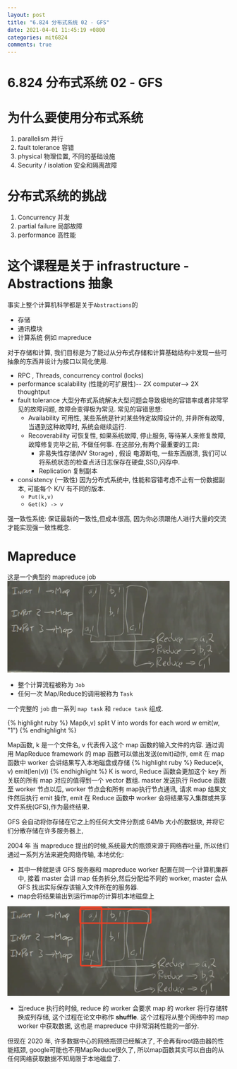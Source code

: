 ```yaml
---
layout: post
title: "6.824 分布式系统 02 - GFS"
date: 2021-04-01 11:45:19 +0800
categories: mit6824
comments: true
---
```

# 6.824 分布式系统 02 - GFS

# 为什么要使用分布式系统
1. parallelism  并行
2. fault tolerance 容错
3. physical 物理位置, 不同的基础设施
4. Security / isolation  安全和隔离故障

# 分布式系统的挑战
1. Concurrency 并发
2. partial failure 局部故障
3. performance 高性能


# 这个课程是关于 infrastructure - Abstractions 抽象
事实上整个计算机科学都是关于`Abstractions`的
- 存储
- 通讯模块
- 计算系统 例如 mapreduce

对于存储和计算, 我们目标是为了能过从分布式存储和计算基础结构中发现一些可抽象的东西并设计为接口以简化使用.

- RPC , Threads, concurrency control (locks)
- performance scalability (性能的可扩展性)-- 2X computer--> 2X thoughtput
- fault tolerance 大型分布式系统解决大型问题会导致极地的容错率或者非常罕见的故障问题, 故障会变得极为常见.
    常见的容错思想:
	- Availability 可用性, 某些系统是针对某些特定故障设计的, 并非所有故障, 当遇到这种故障时, 系统会继续运行.
	- Recoverability 可恢复性, 如果系统故障, 停止服务, 等待某人来修复故障, 故障修复完毕之前, 不做任何事.
		在这部分,有两个最重要的工具:
		 - 非易失性存储(NV Storage) , 假设 电源断电, 一些东西崩溃, 我们可以将系统状态的检查点活日志保存在硬盘,SSD,闪存中.
		 - Replication 复制副本
- consistency  (一致性)  因为分布式系统中, 性能和容错考虑不止有一份数据副本, 可能每个 K/V 有不同的版本.
	- `Put(k,v)`
	- `Get(k) -> v`

强一致性系统: 保证最新的一致性,但成本很高, 因为你必须跟他人进行大量的交流才能实现强一致性概念.

# Mapreduce
这是一个典型的 mapreduce job
![mapreduce](/images/posts/mapreduce01.png)
- 整个计算流程被称为 `Job`
- 任何一次 Map/Reduce的调用被称为 `Task`

一个完整的 `job` 由一系列 `map task` 和 `reduce task` 组成.

{% highlight ruby %}
Map(k,v)
  split V into words
    for each word w
      emit(w, "1")
{% endhighlight %}

Map函数, k 是一个文件名, v 代表传入这个 map 函数的输入文件的内容. 通过调用 MapReduce framework 的 map 函数可以做出发送(emit)动作, emit 在 map 函数中 worker 会讲结果写入本地磁盘或存储
{% highlight ruby %}
Reduce(k, v)
  emit(len(v))
{% endhighlight %}
K is word,  Reduce 函数会更加这个 key 所关联的所有 map 对应的值得到一个 vector 数组.  master 发送执行 Reduce 函数至 worker 节点以后, worker 节点会和所有 map执行节点通讯, 请求 map 结果文件然后执行 emit 操作, emit 在 Reduce 函数中 worker 会将结果写入集群或共享文件系统(GFS),作为最终结果.

GFS 会自动将你存储在它之上的任何大文件分割成 64Mb 大小的数据块, 并将它们分散存储在许多服务器上,

2004 年 当 mapreduce 提出的时候,系统最大的瓶颈来源于网络吞吐量, 所以他们通过一系列方法来避免网络传输, 本地优化:
- 其中一种就是讲 GFS 服务器和 mapreduce worker 配置在同一个计算机集群中, 接着 master 会讲 map 任务拆分,然后分配给不同的 worker, master 会从 GFS 找出实际保存该输入文件所在的服务器.
- map会将结果输出到运行map的计算机本地磁盘上

![mapreduce](/images/posts/shuffle.png)
- 当reduce 执行的时候, reduce 的 worker 会要求 map 的 worker 将行存储转换成列存储, 这个过程在论文中称作 **shuffle**. 这个过程将从整个网络中的 map worker 中获取数据, 这也是 mapreduce 中非常消耗性能的一部分.

但现在 2020 年, 许多数据中心的网络瓶颈已经解决了, 不会再有root路由器的性能瓶颈, google可能也不用MapReduce很久了, 所以map函数其实可以自由的从任何网络获取数据不知局限于本地磁盘了.
